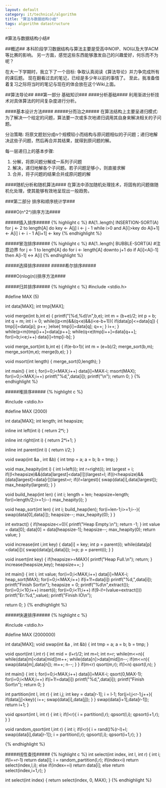 ```yaml
---
layout: default
category: it/technical/algorithm
title: "算法与数据结构小结"
tags: algorithm datastructure
---
```





#算法与数据结构小结#

##概述##
本科阶段学习数据结构与算法主要是受高中NOIP、NOI以及大学ACM等比赛的影响。
另一方面，感觉这些东西能够激发自己的兴趣爱好，何乐而不为呢？

在大一下学期时，我立下了一个目标: 争取认真阅读《算法导论》并力争完成所有的课后题。
现在翻看过去的笔记，已经是多少年以前的事情了。
至此，我准备借着复习之际将当时的笔记与现在的体会放在这个Wiki上面。

##算法导论##
###第一部分 基础知识###
####分析基础####
利用渐进分析技术对具体算法的时间复杂度进行分析。

####基本设计方法####
#####分而治之#####
在算法结构上主要呈递归模式: 为了解决一个给定的问题，算法要一次或多次地递归调用其自身来解决相关的子问题。

分治策略: 将原文题划分成n个规模较小而结构与原问题相似的子问题；递归地解决这些子问题，然后再合并其结果，就得到原问题的解。

每一层递归上的基本步骤:
  1. 分解，将原问题分解成一系列子问题
  1. 解决，递归地解各个子问题。若子问题足够小，则直接求解
  1. 合并，将子问题的结果合并成原问题的解

####随机分析和随机算法####
在算法中添加随机处理技术，将固有的问题做随机化处理，使其能够有效地呈现出一般趋势。


###第二部分 排序和顺序统计学###

####O(n^2^)排序方法####

#####插入排序#####
{% highlight c %}
#A[1..length]
INSERTION-SORT(A)
  for j <- 2 to length[A]
  do
    key <- A[j]
    i <- j - 1
    while i>0 and A[i]>key
    do
      A[i+1] <- A[i]
      i <- i - 1
    A[i+1] <- key
{% endhighlight %}

#####冒泡排序#####
{% highlight c %}
#A[1..length]
BUBBLE-SORT(A)
  #注意边界
  for j <- 1 to length[A]
  do
    for i <- length[A] downto j+1
    do
      if A[i]<A[i-1]
      then
        A[i-1] <-> A[i]
{% endhighlight %}

#####选择排序#####
#####希尔排序#####

####O(nlog(n))排序方法####

#####归并排序#####
{% highlight c %}
#include <stdio.h>

#define MAX (5)

int data[MAX];
int tmp[MAX];

void merge(int b,int e)
{
  printf("[%d,%d)\n",b,e);
  int m = (b+e)/2;
  int p = b;
  int q = m;
  int i = 0;
  while((p<m)&&(q<e)&&(i<e-b+1)){
    if(data[p]<=data[q]) {
      tmp[i]=data[p];
      p++;
    }else{
      tmp[i]=data[q];
      q++;
    }
    i++;
  }
  while(p<m)tmp[i++]=data[p++];
  while(q<e)tmp[i++]=data[q++];
  for(i=b;i<e;i++)
    data[i]=tmp[i-b];
}

void merge_sort(int b,int e)
{
  if(e-b>1){
    int m = (e+b)/2;
    merge_sort(b,m);
    merge_sort(m,e);
    merge(b,e);
  }
}

void msort(int length)
{
  merge_sort(0,length);
}

int main()
{
  int i;
  for(i=0;i<MAX;i++)
    data[i]=MAX-i;
  msort(MAX);
  for(i=0;i<MAX;i++)
    printf("%d,",data[i]);
  printf("\n");
  return 0;
}
{% endhighlight %}

#####堆排序#####
{% highlight c %}

#include <stdio.h>

#define MAX (2000)

int data[MAX];
int length;
int heapsize;

inline int left(int i)
{
  return 2*i;
}

inline int right(int i)
{
  return 2*i+1;
}

inline int parent(int i)
{
  return i/2;
}

void swap(int &a , int &b)
{
  int tmp = a;
  a = b;
  b = tmp;
}

void max_heapity(int i)
{
  int l=left(i);
  int r=right(i);
  int largest = i;
  if((l<heapsize)&&(data[largest]<data[l]))largest=l;
  if((r<heapsize)&&(data[largest]<data[r]))largest=r;
  if(i!=largest){
    swap(data[i],data[largest]);
    max_heapity(largest);
  }
}

void build_heap(int len)
{
  int i;
  length = len;
  heapsize=length;
  for(i=length/2;i>=1;i--)
    max_heapity(i);
}

void heap_sort(int len)
{
  int i;
  build_heap(len);
  for(i=len-1;i>=1;i--){
    swap(data[0],data[i]);
    heapsize--;
    max_heapity(0);
  }
}

int extract()
{
  if(heapsize<=0){
    printf("Heap Empty.\n");
    return -1;
  }
  int value = data[0];
  data[0] = data[heapsize-1];
  heapsize--;
  max_heapity(0);
  return value;
}

void increase(int i,int key)
{
  data[i] = key;
  int p = parent(i);
  while(data[p]<data[i]){
    swap(data[p],data[i]);
    i=p;
    p = parent(i);
  }
}

void insert(int key)
{
  if(heapsize>=MAX){
    printf("Heap Full.\n");
    return;
  }
  increase(heapsize,key);
  heapsize++;
}

int main()
{
  int i;
  int value;
  for(i=0;i<MAX;i++)
    data[i]=MAX-i;
  heap_sort(MAX);
  for(i=0;i<MAX;i++)
    if(i+1!=data[i])
      printf("%d,",data[i]);
  printf("Finish Sort\n");
  heapsize = 0;
  printf("%d\n",extract());
  for(i=0;i<10;i++)
    insert(i);
  for(i=0;i<11;i++)
    if(9-i!=(value=extract()))
      printf("Er:%d,",value);
  printf("Finish IO\n");

  return 0;
}
{% endhighlight %}

#####快速排序#####
{% highlight c %}

#include <stdio.h>

#define MAX (2000000)

int data[MAX];
void swap(int &a , int &b)
{
  int tmp = a;
  a = b;
  b = tmp;
}

void qsort(int l,int r)
{
  int mid = (l+r)/2;
  int m=l;
  int n=r;
  while(m<=n){
    while(data[m]<data[mid])m++;
    while(data[n]>data[mid])n--;
    if(m<=n){
      swap(data[m],data[n]);
      m++;
      n--;
    }
  }
  if(m<r) qsort(m,r);
  if(l<n) qsort(l,n);
}

int main()
{
  int i;
  for(i=0;i<MAX;i++)
    data[i]=MAX-i;
  qsort(0,MAX-1);
  for(i=0;i<MAX;i++)
    if(i+1!=data[i])
      printf("%d,",data[i]);
  printf("Finish Sort\n");
  return 0;
}

int partition(int l, int r)
{
  int i,j;
  int key = data[r-1];
  i = l-1;
  for(j=l;j<r-1;j++){
    if(data[j]<key){
      i++;
      swap(data[i],data[j]);
    }
  }
  swap(data[i+1],data[r-1]);
  return i+1;
}

void qpsort(int l, int r)
{
  int i;
  if(l<r){
    i = partition(l,r);
    qpsort(l,i);
    qpsort(i+1,r);
  }
}

void random_qsort(int l,int r)
{
  int i;
  if(l<r){
    i = rand()%(r-l)+l;
    swap(data[i],data[r-1]);
    i = partition(l,r);
    qpsort(l,i);
    qpsort(i+1,r);
  }
}

{% endhighlight %}


#####线性查找#####
{% highlight c %}
int select(int index, int l, int r)
{
  int i;
  if(l==r-1)
    return data[l];
  i = random_partition(l,r);
  if(index<i)
    return select(index,l,i);
  else if(index==i)
    return data[i];
  else return select(index,i+1,r);
}

int select(int index)
{
  return select(index, 0, MAX);
}
{% endhighlight %}

